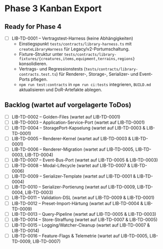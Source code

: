 # Phase 3 Kanban Export

## Ready for Phase 4
- [ ] LIB-TD-0001 – Vertragstest-Harness (keine Abhängigkeiten)
    - Einstiegspunkt `tests/contracts/library-harness.ts` mit `createLibraryHarness` für Legacy/v2-Portumschaltung.
    - Fixture-Struktur unter `tests/contracts/library-fixtures/{creatures,items,equipment,terrains,regions}` konsolidieren.
    - Vertrags- und Regressionstests (`tests/contracts/library-contracts.test.ts`) für Renderer-, Storage-, Serializer- und Event-Ports pflegen.
    - `npm run test:contracts` in `npm run ci:tests` integrieren, `BUILD.md` aktualisieren und DoR-Artefakte ablegen.

## Backlog (wartet auf vorgelagerte ToDos)
- [ ] LIB-TD-0002 – Golden-Files (wartet auf LIB-TD-0001)
- [ ] LIB-TD-0003 – Application-Service-Port (wartet auf LIB-TD-0001)
- [ ] LIB-TD-0004 – StoragePort-Kapselung (wartet auf LIB-TD-0003 & LIB-TD-0001)
- [ ] LIB-TD-0005 – Renderer-Kernel (wartet auf LIB-TD-0003 & LIB-TD-0001)
- [ ] LIB-TD-0006 – Renderer-Migration (wartet auf LIB-TD-0005, LIB-TD-0003, LIB-TD-0004)
- [ ] LIB-TD-0007 – Event-Bus-Port (wartet auf LIB-TD-0005 & LIB-TD-0003)
- [ ] LIB-TD-0008 – Modal-Lifecycle (wartet auf LIB-TD-0007 & LIB-TD-0006)
- [ ] LIB-TD-0009 – Serializer-Template (wartet auf LIB-TD-0001 & LIB-TD-0004)
- [ ] LIB-TD-0010 – Serializer-Portierung (wartet auf LIB-TD-0009, LIB-TD-0004, LIB-TD-0003)
- [ ] LIB-TD-0011 – Validation-DSL (wartet auf LIB-TD-0009 & LIB-TD-0001)
- [ ] LIB-TD-0012 – Preset-Import-Härtung (wartet auf LIB-TD-0004 & LIB-TD-0009)
- [ ] LIB-TD-0013 – Query-Pipeline (wartet auf LIB-TD-0005 & LIB-TD-0003)
- [ ] LIB-TD-0014 – Store-Straffung (wartet auf LIB-TD-0007 & LIB-TD-0005)
- [ ] LIB-TD-0015 – Logging/Watcher-Cleanup (wartet auf LIB-TD-0007 & LIB-TD-0014)
- [ ] LIB-TD-0016 – Feature-Flags & Telemetrie (wartet auf LIB-TD-0005, LIB-TD-0009, LIB-TD-0007)
